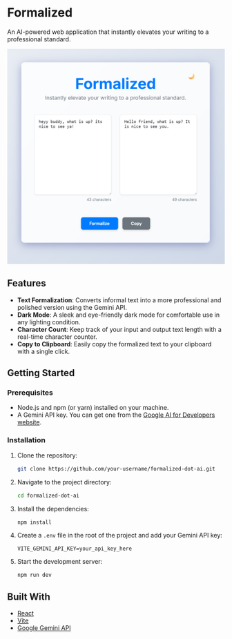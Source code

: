 # Formalized

An AI-powered web application that instantly elevates your writing to a professional standard.

![Screenshot of the Formalized app](screenshot.png)

## Features

- **Text Formalization**: Converts informal text into a more professional and polished version using the Gemini API.
- **Dark Mode**: A sleek and eye-friendly dark mode for comfortable use in any lighting condition.
- **Character Count**: Keep track of your input and output text length with a real-time character counter.
- **Copy to Clipboard**: Easily copy the formalized text to your clipboard with a single click.

## Getting Started

### Prerequisites

- Node.js and npm (or yarn) installed on your machine.
- A Gemini API key. You can get one from the [Google AI for Developers website](https://ai.google.dev).

### Installation

1.  Clone the repository:
    ```bash
    git clone https://github.com/your-username/formalized-dot-ai.git
    ```
2.  Navigate to the project directory:
    ```bash
    cd formalized-dot-ai
    ```
3.  Install the dependencies:
    ```bash
    npm install
    ```
4.  Create a `.env` file in the root of the project and add your Gemini API key:
    ```
    VITE_GEMINI_API_KEY=your_api_key_here
    ```
5.  Start the development server:
    ```bash
    npm run dev
    ```

## Built With

- [React](https://reactjs.org/)
- [Vite](https://vitejs.dev/)
- [Google Gemini API](https://ai.google.dev)